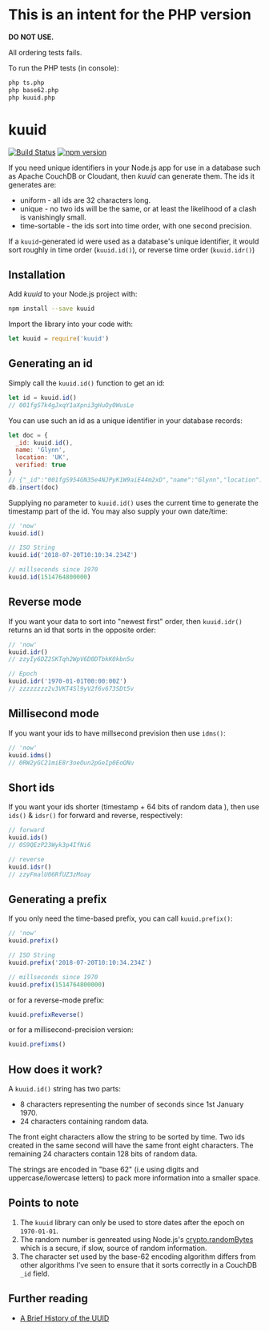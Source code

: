 # This is an intent for the PHP version

**DO NOT USE.**

All ordering tests fails.

To run the PHP tests (in console): 

```bash
php ts.php 
php base62.php 
php kuuid.php 
```



# kuuid

[![Build Status](https://travis-ci.org/glynnbird/kuuid.svg?branch=master)](https://travis-ci.org/glynnbird/kuuid) [![npm version](https://badge.fury.io/js/kuuid.svg)](https://badge.fury.io/js/kuuid)

If you need unique identifiers in your Node.js app for use in a database such as Apache CouchDB or Cloudant, then *kuuid* can generate them. The ids it generates are:

- uniform - all ids are 32 characters long.
- unique - no two ids will be the same, or at least the likelihood of a clash is vanishingly small.
- time-sortable - the ids sort into time order, with one second precision.

If a `kuuid`-generated id were used as a database's unique identifier, it would sort roughly in time order (`kuuid.id()`), or reverse time order (`kuuid.idr()`)


## Installation

Add *kuuid* to your Node.js project with:

```sh
npm install --save kuuid
```

Import the library into your code with:

```js
let kuuid = require('kuuid')
```

## Generating an id

Simply call the `kuuid.id()` function to get an id:

```js
let id = kuuid.id()
// 001fgS7k4gJxqY1aXpni3gHuOy0WusLe
```

You can use such an id as a unique identifier in your database records:

```js
let doc = {
  _id: kuuid.id(),
  name: 'Glynn',
  location: 'UK',
  verified: true
}
// {"_id":"001fgS954GN35e4NJPyK1W9aiE44m2xD","name":"Glynn","location":"UK","verified":true}
db.insert(doc)
```

Supplying no parameter to `kuuid.id()` uses the current time to generate the timestamp part of the id. You may also supply your own date/time:

```js
// 'now'
kuuid.id()

// ISO String 
kuuid.id('2018-07-20T10:10:34.234Z')

// millseconds since 1970
kuuid.id(1514764800000)
```

## Reverse mode

If you want your data to sort into "newest first" order, then `kuuid.idr()` returns an id that sorts in the opposite order:

```js
// 'now'
kuuid.idr()
// zzyIy6DZ2SKTqh2WpV6D0DTbkK0kbn5u

// Epoch
kuuid.idr('1970-01-01T00:00:00Z')
// zzzzzzzz2v3VKT4Sl9yV2f6v673SDt5v
```

## Millisecond mode

If you want your ids to have millsecond prevision then use `idms()`:

```js
// 'now'
kuuid.idms()
// 0RW2yGC21miE8r3oeOun2pGeIp0EoQNu
```

## Short ids

If you want your ids shorter (timestamp + 64 bits of random data ), then use `ids()` & `idsr()` for forward and reverse, respectively:

```js
// forward
kuuid.ids()
// 0S9QEzP23Wyk3p4IfNi6

// reverse
kuuid.idsr()
// zzyFmalU06RfUZ3zMoay
```

## Generating a prefix

If you only need the time-based prefix, you can call `kuuid.prefix()`:

```js
// 'now'
kuuid.prefix()

// ISO String 
kuuid.prefix('2018-07-20T10:10:34.234Z')

// millseconds since 1970
kuuid.prefix(1514764800000)
```

or for a reverse-mode prefix:

```js
kuuid.prefixReverse()
```

or for a millisecond-precision version:

```js
kuuid.prefixms()
```

## How does it work?

A `kuuid.id()` string has two parts:

- 8 characters representing the number of seconds since 1st January 1970.
- 24 characters containing random data.

The front eight characters allow the string to be sorted by time. Two ids created in the same second will have the same front eight characters. The remaining 24 characters contain 128 bits of random data.

The strings are encoded in "base 62" (i.e using digits and uppercase/lowercase letters) to pack more information into a smaller space.

## Points to note

1) The `kuuid` library can only be used to store dates after the epoch on `1970-01-01`.
2) The random number is genreated using Node.js's [crypto.randomBytes](https://nodejs.org/dist/latest-v8.x/docs/api/crypto.html#crypto_crypto_randombytes_size_callback) which is a secure, if slow, source of random information.
3) The character set used by the base-62 encoding algorithm differs from other algorithms I've seen to ensure that it sorts correctly in a CouchDB `_id` field.

## Further reading

- [A Brief History of the UUID](https://segment.com/blog/a-brief-history-of-the-uuid/)
